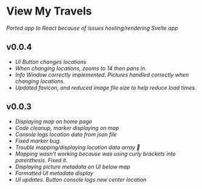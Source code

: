 # View My Travels

_Ported app to React because of issues hosting/rendering Svelte app_

## v0.0.4

- _UI Button changes locations_
- _When changing locations, zooms to 14 then pans in._
- _Info Window correctly implemented. Pictures handled correctly when changing locations._
- _Updated favicon, and reduced image file size to help reduce load times._

## v0.0.3

- _Displaying map on home page_
- _Code cleanup, marker displaying on map_
- _Console logs location data from json file_
- _Fixed marker bug._
- _Trouble mapping/displaying location data array 🤔_
- _Mapping wasn't working because was using curly brackets into parenthesis. Fixed it._
- _Displaying picture metadata on UI below map_
- _Formatted UI metadata display_
- _UI updates. Button console logs new center location_
